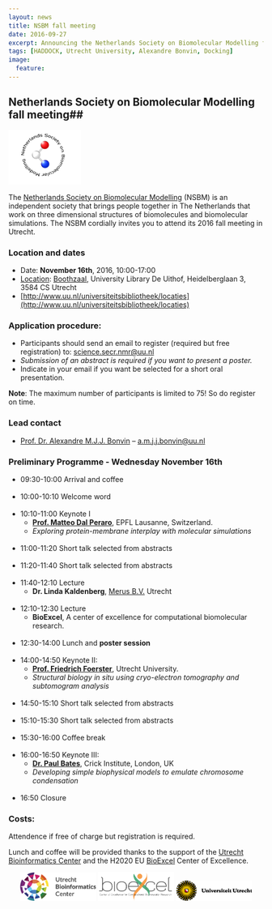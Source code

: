 ```yaml
---
layout: news
title: NSBM fall meeting
date: 2016-09-27
excerpt: Announcing the Netherlands Society on Biomolecular Modelling fall meeting - Utrecht November 16th
tags: [HADDOCK, Utrecht University, Alexandre Bonvin, Docking]
image:
  feature:
---
```


## Netherlands Society on Biomolecular Modelling fall meeting##

<img src="/images/posts/nsbm-logo.png">

The [Netherlands Society on Biomolecular Modelling](http://www.nsbm.nl) (NSBM) is an independent society that brings people together in The Netherlands that work on three dimensional structures of biomolecules and biomolecular simulations. The NSBM cordially invites you to attend its 2016 fall meeting in Utrecht.


### Location and dates
* Date:	**November 16th**, 2016, 10:00-17:00
* [Location](http://www.uu.nl/universiteitsbibliotheek/locaties): [Boothzaal](http://www.uu.nl/universiteitsbibliotheek/locaties/universiteitsbibliotheek-uithof/ruimtes-reserveren/boothzaal), University Library De Uithof, Heidelberglaan 3, 3584 CS Utrecht
* [http://www.uu.nl/universiteitsbibliotheek/locaties](http://www.uu.nl/universiteitsbibliotheek/locaties)




### Application procedure: 
* Participants should send an email to register (required but free registration) to: science.secr.nmr@uu.nl 
* *Submission of an abstract is required if you want to present a poster.*
* Indicate in your email if you want be selected for a short oral presentation.

**Note**: The maximum number of participants is limited to 75! So do register on time.



### Lead contact
* [Prof. Dr. Alexandre M.J.J. Bonvin](http://www.uu.nl/staff/amjjbonvin) – a.m.j.j.bonvin@uu.nl




### Preliminary Programme - Wednesday November 16th

* 09:30-10:00 	Arrival and coffee
<br><br>
* 10:00-10:10   Welcome word
<br><br>
* 10:10-11:00	Keynote I
	* [**Prof. Matteo Dal Peraro**](http://lbm.epfl.ch), EPFL Lausanne, Switzerland. 
	* *Exploring protein-membrane interplay with molecular simulations*
<br><br>
* 11:00-11:20	Short talk selected from abstracts
<br><br>
* 11:20-11:40	Short talk selected from abstracts
<br><br>
* 11:40-12:10	Lecture 
	* **Dr. Linda Kaldenberg**, [Merus B.V.](http://www.merus.nl) Utrecht
<br><br>
* 12:10-12:30	Lecture 
	* **BioExcel**, A center of excellence for computational biomolecular research.
<br><br>
* 12:30-14:00	Lunch and **poster session**
<br><br>
* 14:00-14:50	Keynote II: 
	* [**Prof. Friedrich Foerster**](http://www.uu.nl/staff/FGForster), Utrecht University. 
	* *Structural biology in situ using cryo-electron tomography and subtomogram analysis*
<br><br>
* 14:50-15:10	Short talk selected from abstracts
<br><br>
* 15:10-15:30	Short talk selected from abstracts
<br><br>
* 15:30-16:00	Coffee break
<br><br>
* 16:00-16:50	Keynote III: 
	* [**Dr. Paul Bates**](https://crick.ac.uk/research/a-z-researchers/researchers-a-c/paul-bates/), Crick Institute, London, UK
	* *Developing simple biophysical models to emulate chromosome condensation*
<br><br>
* 16:50		Closure




### Costs:
Attendence if free of charge but registration is required. 

Lunch and coffee will be provided thanks to the support of the [Utrecht Bioinformatics Center](http://ubc.uu.nl) and the H2020 EU [BioExcel](http://www.bioexcel.eu) Center of Excellence.

<center>
<img width="150" src="/images/UBC_logo.png">        <img width="150" src="/images/Bioexcel_logo.png">          <img width="150" src="/images/UU-logo.png">
</center>
